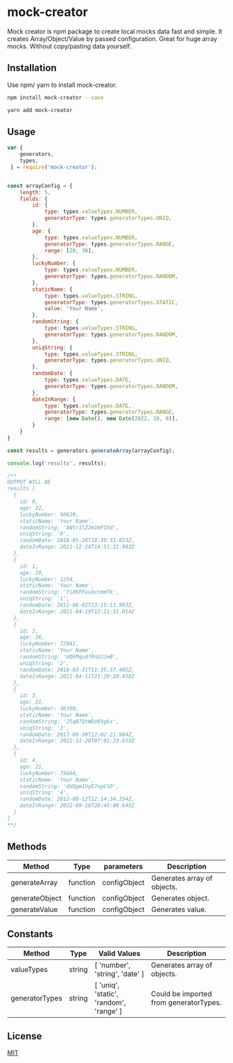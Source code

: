# mock-creator

Mock creator is npm package to create local mocks data fast and simple.
It creates Array/Object/Value by passed configuration.
Great for huge array mocks. Without copy/pasting data yourself.

## Installation

Use npm/ yarn to install mock-creator.

```bash
npm install mock-creator --save

yarn add mock-creator
```

## Usage

```javascript
var { 
    generators,
    types,
 } = require('mock-creator');


const arrayConfig = {
    length: 5,
    fields: {
        id: {
            type: types.valueTypes.NUMBER,
            generatorType: types.generatorTypes.UNIQ,
        },
        age: {
            type: types.valueTypes.NUMBER,
            generatorType: types.generatorTypes.RANGE,
            range: [20, 30],
        },
        luckyNumber: {
            type: types.valueTypes.NUMBER,
            generatorType: types.generatorTypes.RANDOM,
        },
        staticName: {
            type: types.valueTypes.STRING,
            generatorType: types.generatorTypes.STATIC,
            value: 'Your Name',
        },
        randomString: {
            type: types.valueTypes.STRING,
            generatorType: types.generatorTypes.RANDOM,
        },
        uniqString: {
            type: types.valueTypes.STRING,
            generatorType: types.generatorTypes.UNIQ,
        },
        randomDate: {
            type: types.valueTypes.DATE,
            generatorType: types.generatorTypes.RANDOM,
        },
        dateInRange: {
            type: types.valueTypes.DATE,
            generatorType: types.generatorTypes.RANGE,
            range: [new Date(), new Date(2022, 10, 8)],
        }
    }
}

const results = generators.generateArray(arrayConfig);

console.log('results', results);

/**
OUTPUT WILL BE
results [
  {
    id: 0,
    age: 22,
    luckyNumber: 50629,
    staticName: 'Your Name',
    randomString: 'ANtr1lZ2m1HPIXd',
    uniqString: '0',
    randomDate: 2018-05-26T18:38:31.023Z,
    dateInRange: 2021-12-24T14:51:21.983Z
  },
  {
    id: 1,
    age: 29,
    luckyNumber: 1254,
    staticName: 'Your Name',
    randomString: 'YiXKFFuuXxtmmTk',
    uniqString: '1',
    randomDate: 2012-06-02T13:15:13.993Z,
    dateInRange: 2021-04-19T12:21:51.014Z
  },
  {
    id: 2,
    age: 26,
    luckyNumber: 72941,
    staticName: 'Your Name',
    randomString: 'UOkMqud7RnUJJeB',
    uniqString: '2',
    randomDate: 2018-03-31T11:35:37.485Z,
    dateInRange: 2021-04-11T21:29:20.458Z
  },
  {
    id: 3,
    age: 21,
    luckyNumber: 36390,
    staticName: 'Your Name',
    randomString: '25qB7QtWDz03gkx',
    uniqString: '3',
    randomDate: 2017-09-30T12:02:21.984Z,
    dateInRange: 2021-11-28T07:01:23.613Z
  },
  {
    id: 4,
    age: 21,
    luckyNumber: 75664,
    staticName: 'Your Name',
    randomString: 'dVQgm1UyE7vpCtD',
    uniqString: '4',
    randomDate: 2012-08-12T12:14:34.354Z,
    dateInRange: 2022-09-16T20:45:00.645Z
  }
]
**/

```

## Methods
| Method             | Type      | parameters    | Description
|--------------------|-----------|---------------|-------------------------------
| generateArray      | function  | configObject  | Generates array of objects.
| generateObject     | function  | configObject  | Generates object.
| generateValue      | function  | configObject  | Generates value.


## Constants
| Method             | Type      | Valid Values                             | Description
|--------------------|-----------|------------------------------------------|-------------------------------
| valueTypes         | string    | [ 'number', 'string', 'date' ]           | Generates array of objects.
| generatorTypes     | string    | [ 'uniq', 'static', 'random', 'range' ]  | Could be imported from generatorTypes.

## License
[MIT](https://choosealicense.com/licenses/mit/)